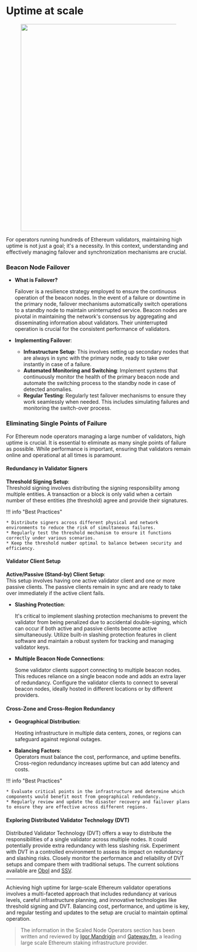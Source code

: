 # Uptime at scale

<figure><img src="/assets/img/gitbook/image (112).png" alt="" width="563"><figcaption></figcaption></figure>

For operators running hundreds of Ethereum validators, maintaining high uptime is not just a goal; it's a necessity. In this context, understanding and effectively managing failover and synchronization mechanisms are crucial.

### **Beacon Node Failover**

*   **What is Failover?**

    Failover is a resilience strategy employed to ensure the continuous operation of the beacon nodes. In the event of a failure or downtime in the primary node, failover mechanisms automatically switch operations to a standby node to maintain uninterrupted service. Beacon nodes are pivotal in maintaining the network's consensus by aggregating and disseminating information about validators. Their uninterrupted operation is crucial for the consistent performance of validators.
* **Implementing Failover**:
  * **Infrastructure Setup**: This involves setting up secondary nodes that are always in sync with the primary node, ready to take over instantly in case of a failure.
  * **Automated Monitoring and Switching**: Implement systems that continuously monitor the health of the primary beacon node and automate the switching process to the standby node in case of detected anomalies.
  * **Regular Testing**: Regularly test failover mechanisms to ensure they work seamlessly when needed. This includes simulating failures and monitoring the switch-over process.

### Eliminating Single Points of Failure

For Ethereum node operators managing a large number of validators, high uptime is crucial. It is essential to eliminate as many single points of failure as possible. While performance is important, ensuring that validators remain online and operational at all times is paramount.

#### **Redundancy in Validator Signers**

**Threshold Signing Setup**:\
Threshold signing involves distributing the signing responsibility among multiple entities. A transaction or a block is only valid when a certain number of these entities (the threshold) agree and provide their signatures.

!!! info "Best Practices"

    * Distribute signers across different physical and network environments to reduce the risk of simultaneous failures.
    * Regularly test the threshold mechanism to ensure it functions correctly under various scenarios.
    * Keep the threshold number optimal to balance between security and efficiency.


#### **Validator Client Setup**

**Active/Passive (Stand-by) Client Setup**:\
This setup involves having one active validator client and one or more passive clients. The passive clients remain in sync and are ready to take over immediately if the active client fails.

*   **Slashing Protection**:

    It's critical to implement slashing protection mechanisms to prevent the validator from being penalized due to accidental double-signing, which can occur if both active and passive clients become active simultaneously. Utilize built-in slashing protection features in client software and maintain a robust system for tracking and managing validator keys.
*   **Multiple Beacon Node Connections**:

    Some validator clients support connecting to multiple beacon nodes. This reduces reliance on a single beacon node and adds an extra layer of redundancy. Configure the validator clients to connect to several beacon nodes, ideally hosted in different locations or by different providers.

#### **Cross-Zone and Cross-Region Redundancy**

*   **Geographical Distribution**:

    Hosting infrastructure in multiple data centers, zones, or regions can safeguard against regional outages.
* **Balancing Factors**:\
  Operators must balance the cost, performance, and uptime benefits. Cross-region redundancy increases uptime but can add latency and costs.

!!! info "Best Practices"

    * Evaluate critical points in the infrastructure and determine which components would benefit most from geographical redundancy.
    * Regularly review and update the disaster recovery and failover plans to ensure they are effective across different regions.


#### **Exploring Distributed Validator Technology (DVT)**

Distributed Validator Technology (DVT) offers a way to distribute the responsibilities of a single validator across multiple nodes. It could potentially provide extra redundancy with less slashing risk. Experiment with DVT in a controlled environment to assess its impact on redundancy and slashing risks. Closely monitor the performance and reliability of DVT setups and compare them with traditional setups. The current solutions available are [Obol](https://obol.tech) and [SSV](https://ssv.network).

***

Achieving high uptime for large-scale Ethereum validator operations involves a multi-faceted approach that includes redundancy at various levels, careful infrastructure planning, and innovative technologies like threshold signing and DVT. Balancing cost, performance, and uptime is key, and regular testing and updates to the setup are crucial to maintain optimal operation.

> <img src="/assets/img/gitbook/image (108).png" alt="" data-size="line">The information in the Scaled Node Operators section has been written and reviewed by [Igor Mandrigin](https://x.com/mandrigin) and [Gateway.fm](https://gateway.fm), a leading large scale Ethereum staking infrastructure provider.

